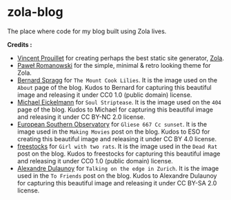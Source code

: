 # zola-blog
The place where code for my blog built using Zola lives.  
<p></p>

**Credits :**
- [Vincent Prouillet](https://www.vincentprouillet.com/) for creating perhaps the best static site generator, [Zola](https://github.com/getzola/zola).  
- [Paweł Romanowski](https://github.com/pawroman) for the simple, minimal & retro looking theme for Zola.  
- [Bernard Spragg](https://www.flickr.com/photos/volvob12b/) for `The Mount Cook Lilies`. It is the image used on the `About` page of the blog. Kudos to Bernard for capturing this beautiful image and releasing it under CC0 1.0 (public domain) license.  
- [Michael Eickelmann](https://www.flickr.com/photos/126151626@N07) for `Soul Striptease`. It is the image used on the `404` page of the blog. Kudos to Michael for capturing this beautiful image and releasing it under CC BY-NC 2.0 license.  
- [European Southern Observatory](https://www.eso.org/public/) for `Gliese 667 Cc sunset`. It is the image used in the `Making Movies` post on the blog. Kudos to ESO for creating this beautiful image and releasing it under CC BY 4.0 license.  
- [freestocks](https://www.flickr.com/photos/freestocks/) for `Girl with two rats`. It is the image used in the `Dead Rat` post on the blog. Kudos to freestocks for capturing this beautiful image and releasing it under CC0 1.0 (public domain) license.  
- [Alexandre Dulaunoy](https://www.flickr.com/photos/adulau/) for `Talking on the edge in Zurich`. It is the image used in the `To Friends` post on the blog. Kudos to Alexandre Dulaunoy for capturing this beautiful image and releasing it under CC BY-SA 2.0 license.  
